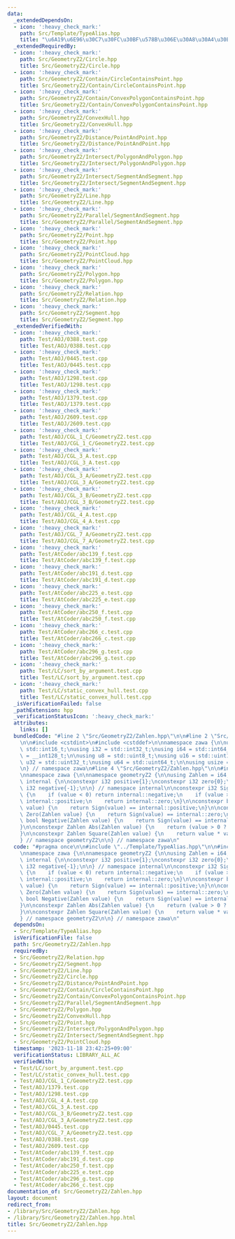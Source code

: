 ```yaml
---
data:
  _extendedDependsOn:
  - icon: ':heavy_check_mark:'
    path: Src/Template/TypeAlias.hpp
    title: "\u6A19\u6E96\u30C7\u30FC\u30BF\u578B\u306E\u30A8\u30A4\u30EA\u30A2\u30B9"
  _extendedRequiredBy:
  - icon: ':heavy_check_mark:'
    path: Src/GeometryZ2/Circle.hpp
    title: Src/GeometryZ2/Circle.hpp
  - icon: ':heavy_check_mark:'
    path: Src/GeometryZ2/Contain/CircleContainsPoint.hpp
    title: Src/GeometryZ2/Contain/CircleContainsPoint.hpp
  - icon: ':heavy_check_mark:'
    path: Src/GeometryZ2/Contain/ConvexPolygonContainsPoint.hpp
    title: Src/GeometryZ2/Contain/ConvexPolygonContainsPoint.hpp
  - icon: ':heavy_check_mark:'
    path: Src/GeometryZ2/ConvexHull.hpp
    title: Src/GeometryZ2/ConvexHull.hpp
  - icon: ':heavy_check_mark:'
    path: Src/GeometryZ2/Distance/PointAndPoint.hpp
    title: Src/GeometryZ2/Distance/PointAndPoint.hpp
  - icon: ':heavy_check_mark:'
    path: Src/GeometryZ2/Intersect/PolygonAndPolygon.hpp
    title: Src/GeometryZ2/Intersect/PolygonAndPolygon.hpp
  - icon: ':heavy_check_mark:'
    path: Src/GeometryZ2/Intersect/SegmentAndSegment.hpp
    title: Src/GeometryZ2/Intersect/SegmentAndSegment.hpp
  - icon: ':heavy_check_mark:'
    path: Src/GeometryZ2/Line.hpp
    title: Src/GeometryZ2/Line.hpp
  - icon: ':heavy_check_mark:'
    path: Src/GeometryZ2/Parallel/SegmentAndSegment.hpp
    title: Src/GeometryZ2/Parallel/SegmentAndSegment.hpp
  - icon: ':heavy_check_mark:'
    path: Src/GeometryZ2/Point.hpp
    title: Src/GeometryZ2/Point.hpp
  - icon: ':heavy_check_mark:'
    path: Src/GeometryZ2/PointCloud.hpp
    title: Src/GeometryZ2/PointCloud.hpp
  - icon: ':heavy_check_mark:'
    path: Src/GeometryZ2/Polygon.hpp
    title: Src/GeometryZ2/Polygon.hpp
  - icon: ':heavy_check_mark:'
    path: Src/GeometryZ2/Relation.hpp
    title: Src/GeometryZ2/Relation.hpp
  - icon: ':heavy_check_mark:'
    path: Src/GeometryZ2/Segment.hpp
    title: Src/GeometryZ2/Segment.hpp
  _extendedVerifiedWith:
  - icon: ':heavy_check_mark:'
    path: Test/AOJ/0388.test.cpp
    title: Test/AOJ/0388.test.cpp
  - icon: ':heavy_check_mark:'
    path: Test/AOJ/0445.test.cpp
    title: Test/AOJ/0445.test.cpp
  - icon: ':heavy_check_mark:'
    path: Test/AOJ/1298.test.cpp
    title: Test/AOJ/1298.test.cpp
  - icon: ':heavy_check_mark:'
    path: Test/AOJ/1379.test.cpp
    title: Test/AOJ/1379.test.cpp
  - icon: ':heavy_check_mark:'
    path: Test/AOJ/2609.test.cpp
    title: Test/AOJ/2609.test.cpp
  - icon: ':heavy_check_mark:'
    path: Test/AOJ/CGL_1_C/GeometryZ2.test.cpp
    title: Test/AOJ/CGL_1_C/GeometryZ2.test.cpp
  - icon: ':heavy_check_mark:'
    path: Test/AOJ/CGL_3_A.test.cpp
    title: Test/AOJ/CGL_3_A.test.cpp
  - icon: ':heavy_check_mark:'
    path: Test/AOJ/CGL_3_A/GeometryZ2.test.cpp
    title: Test/AOJ/CGL_3_A/GeometryZ2.test.cpp
  - icon: ':heavy_check_mark:'
    path: Test/AOJ/CGL_3_B/GeometryZ2.test.cpp
    title: Test/AOJ/CGL_3_B/GeometryZ2.test.cpp
  - icon: ':heavy_check_mark:'
    path: Test/AOJ/CGL_4_A.test.cpp
    title: Test/AOJ/CGL_4_A.test.cpp
  - icon: ':heavy_check_mark:'
    path: Test/AOJ/CGL_7_A/GeometryZ2.test.cpp
    title: Test/AOJ/CGL_7_A/GeometryZ2.test.cpp
  - icon: ':heavy_check_mark:'
    path: Test/AtCoder/abc139_f.test.cpp
    title: Test/AtCoder/abc139_f.test.cpp
  - icon: ':heavy_check_mark:'
    path: Test/AtCoder/abc191_d.test.cpp
    title: Test/AtCoder/abc191_d.test.cpp
  - icon: ':heavy_check_mark:'
    path: Test/AtCoder/abc225_e.test.cpp
    title: Test/AtCoder/abc225_e.test.cpp
  - icon: ':heavy_check_mark:'
    path: Test/AtCoder/abc250_f.test.cpp
    title: Test/AtCoder/abc250_f.test.cpp
  - icon: ':heavy_check_mark:'
    path: Test/AtCoder/abc266_c.test.cpp
    title: Test/AtCoder/abc266_c.test.cpp
  - icon: ':heavy_check_mark:'
    path: Test/AtCoder/abc296_g.test.cpp
    title: Test/AtCoder/abc296_g.test.cpp
  - icon: ':heavy_check_mark:'
    path: Test/LC/sort_by_argument.test.cpp
    title: Test/LC/sort_by_argument.test.cpp
  - icon: ':heavy_check_mark:'
    path: Test/LC/static_convex_hull.test.cpp
    title: Test/LC/static_convex_hull.test.cpp
  _isVerificationFailed: false
  _pathExtension: hpp
  _verificationStatusIcon: ':heavy_check_mark:'
  attributes:
    links: []
  bundledCode: "#line 2 \"Src/GeometryZ2/Zahlen.hpp\"\n\n#line 2 \"Src/Template/TypeAlias.hpp\"\
    \n\n#include <cstdint>\n#include <cstddef>\n\nnamespace zawa {\n\nusing i16 =\
    \ std::int16_t;\nusing i32 = std::int32_t;\nusing i64 = std::int64_t;\nusing i128\
    \ = __int128_t;\n\nusing u8 = std::uint8_t;\nusing u16 = std::uint16_t;\nusing\
    \ u32 = std::uint32_t;\nusing u64 = std::uint64_t;\n\nusing usize = std::size_t;\n\
    \n} // namespace zawa\n#line 4 \"Src/GeometryZ2/Zahlen.hpp\"\n\n#include <cassert>\n\
    \nnamespace zawa {\n\nnamespace geometryZ2 {\n\nusing Zahlen = i64;\n\nnamespace\
    \ internal {\n\nconstexpr i32 positive{1};\nconstexpr i32 zero{0};\nconstexpr\
    \ i32 negative{-1};\n\n} // namespace internal\n\nconstexpr i32 Sign(Zahlen value)\
    \ {\n    if (value < 0) return internal::negative;\n    if (value > 0) return\
    \ internal::positive;\n    return internal::zero;\n}\n\nconstexpr bool Positive(Zahlen\
    \ value) {\n    return Sign(value) == internal::positive;\n}\n\nconstexpr bool\
    \ Zero(Zahlen value) {\n    return Sign(value) == internal::zero;\n}\n\nconstexpr\
    \ bool Negative(Zahlen value) {\n    return Sign(value) == internal::negative;\n\
    }\n\nconstexpr Zahlen Abs(Zahlen value) {\n    return (value > 0 ? value : -value);\n\
    }\n\nconstexpr Zahlen Square(Zahlen value) {\n    return value * value;\n}\n\n\
    } // namespace geometryZ2\n\n} // namespace zawa\n"
  code: "#pragma once\n\n#include \"../Template/TypeAlias.hpp\"\n\n#include <cassert>\n\
    \nnamespace zawa {\n\nnamespace geometryZ2 {\n\nusing Zahlen = i64;\n\nnamespace\
    \ internal {\n\nconstexpr i32 positive{1};\nconstexpr i32 zero{0};\nconstexpr\
    \ i32 negative{-1};\n\n} // namespace internal\n\nconstexpr i32 Sign(Zahlen value)\
    \ {\n    if (value < 0) return internal::negative;\n    if (value > 0) return\
    \ internal::positive;\n    return internal::zero;\n}\n\nconstexpr bool Positive(Zahlen\
    \ value) {\n    return Sign(value) == internal::positive;\n}\n\nconstexpr bool\
    \ Zero(Zahlen value) {\n    return Sign(value) == internal::zero;\n}\n\nconstexpr\
    \ bool Negative(Zahlen value) {\n    return Sign(value) == internal::negative;\n\
    }\n\nconstexpr Zahlen Abs(Zahlen value) {\n    return (value > 0 ? value : -value);\n\
    }\n\nconstexpr Zahlen Square(Zahlen value) {\n    return value * value;\n}\n\n\
    } // namespace geometryZ2\n\n} // namespace zawa\n"
  dependsOn:
  - Src/Template/TypeAlias.hpp
  isVerificationFile: false
  path: Src/GeometryZ2/Zahlen.hpp
  requiredBy:
  - Src/GeometryZ2/Relation.hpp
  - Src/GeometryZ2/Segment.hpp
  - Src/GeometryZ2/Line.hpp
  - Src/GeometryZ2/Circle.hpp
  - Src/GeometryZ2/Distance/PointAndPoint.hpp
  - Src/GeometryZ2/Contain/CircleContainsPoint.hpp
  - Src/GeometryZ2/Contain/ConvexPolygonContainsPoint.hpp
  - Src/GeometryZ2/Parallel/SegmentAndSegment.hpp
  - Src/GeometryZ2/Polygon.hpp
  - Src/GeometryZ2/ConvexHull.hpp
  - Src/GeometryZ2/Point.hpp
  - Src/GeometryZ2/Intersect/PolygonAndPolygon.hpp
  - Src/GeometryZ2/Intersect/SegmentAndSegment.hpp
  - Src/GeometryZ2/PointCloud.hpp
  timestamp: '2023-11-18 23:42:25+09:00'
  verificationStatus: LIBRARY_ALL_AC
  verifiedWith:
  - Test/LC/sort_by_argument.test.cpp
  - Test/LC/static_convex_hull.test.cpp
  - Test/AOJ/CGL_1_C/GeometryZ2.test.cpp
  - Test/AOJ/1379.test.cpp
  - Test/AOJ/1298.test.cpp
  - Test/AOJ/CGL_4_A.test.cpp
  - Test/AOJ/CGL_3_A.test.cpp
  - Test/AOJ/CGL_3_B/GeometryZ2.test.cpp
  - Test/AOJ/CGL_3_A/GeometryZ2.test.cpp
  - Test/AOJ/0445.test.cpp
  - Test/AOJ/CGL_7_A/GeometryZ2.test.cpp
  - Test/AOJ/0388.test.cpp
  - Test/AOJ/2609.test.cpp
  - Test/AtCoder/abc139_f.test.cpp
  - Test/AtCoder/abc191_d.test.cpp
  - Test/AtCoder/abc250_f.test.cpp
  - Test/AtCoder/abc225_e.test.cpp
  - Test/AtCoder/abc296_g.test.cpp
  - Test/AtCoder/abc266_c.test.cpp
documentation_of: Src/GeometryZ2/Zahlen.hpp
layout: document
redirect_from:
- /library/Src/GeometryZ2/Zahlen.hpp
- /library/Src/GeometryZ2/Zahlen.hpp.html
title: Src/GeometryZ2/Zahlen.hpp
---
```

